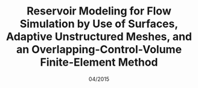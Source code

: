 ---
title: Reservoir Modeling for Flow Simulation by Use of Surfaces, Adaptive Unstructured Meshes, and an Overlapping-Control-Volume Finite-Element Method
authors: M.D. Jackson, <strong>J.R. Percival</strong>, P. Mostaghimi, B. Tollit, D. Pavlidis, C.C. Pain, J. Gomes, A.H. Elsheikh, P. Salinas, A. Muggeridge and M. Blunt
journal: SPE Reservoir Evaluation & Engineering
paper-url: https://www.onepetro.org/journal-paper/SPE-163633-PA
date: 04/2015
---